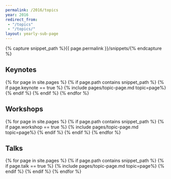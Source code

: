 ```yaml
---
permalink: /2016/topics
year: 2016
redirect_from:
 - "/topics"
 - "/topics/"
layout: yearly-sub-page
---
```

{% capture snippet_path %}{{ page.permalink }}/snippets/{% endcapture %}

<div class="container" id="topics">

<section class="main-content text-center" id="topic-keynotes">
<h2>Keynotes</h2>

{% for page in site.pages %}
{% if page.path contains snippet_path %}
{% if page.keynote == true %}
 {% include pages/topic-page.md  topic=page%}
{% endif %}
{% endif %}
{% endfor %}

</section>
<section class="main-content text-center" id="topic-workshops">
<h2>Workshops</h2>

{% for page in site.pages %}
{% if page.path contains snippet_path %}
{% if page.workshop == true %}
 {% include pages/topic-page.md  topic=page%}
{% endif %}
{% endif %}
{% endfor %}

</section>
<section class="main-content text-center" id="topic-talks">
<h2>Talks</h2>

{% for page in site.pages %}
{% if page.path contains snippet_path %}
{% if page.talk == true %}
 {% include pages/topic-page.md  topic=page%}
{% endif %}
{% endif %}
{% endfor %}

</section>
</div>

